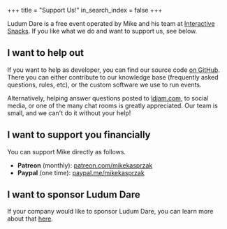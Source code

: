 +++
title = "Support Us!"
in_search_index = false
+++

Ludum Dare is a free event operated by Mike and his team at [Interactive Snacks](https://interactivesnacks.com). If you like what we do and want to support us, see below.


## I want to help out
If you want to help as developer, you can find our source code [on GitHub](https://github.com/LudumDare). There you can either contribute to our knowledge base (frequently asked questions, rules, etc), or the custom software we use to run events.

Alternatively, helping answer questions posted to [ldjam.com](https://ldjam.com), to social media, or one of the many chat rooms is greatly appreciated. Our team is small, and we can't do it without your help!


## I want to support you financially
You can support Mike directly as follows.

* **Patreon** (monthly): [patreon.com/mikekasprzak](https://patreon.com/mikekasprzak)
* **Paypal** (one time): [paypal.me/mikekasprzak](https://www.paypal.me/mikekasprzak/0usd)


## I want to sponsor Ludum Dare
If your company would like to sponsor Ludum Dare, you can learn more about that [here](/sponsor-us/).
